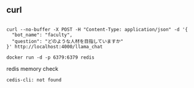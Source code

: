 ## curl

```

curl --no-buffer -X POST -H "Content-Type: application/json" -d '{
  "bot_name": "faculty",
  "question": "どのような人材を目指していますか"
}' http://localhost:4000/llama_chat

```

```
docker run -d -p 6379:6379 redis
```

redis memory check
```
cedis-cli: not found
```